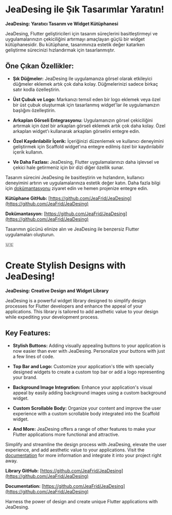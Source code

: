 # JeaDesing ile Şık Tasarımlar Yaratın!

**JeaDesing: Yaratıcı Tasarım ve Widget Kütüphanesi**

JeaDesing, Flutter geliştiricileri için tasarım süreçlerini basitleştirmeyi ve uygulamalarınızın çekiciliğini artırmayı amaçlayan güçlü bir widget kütüphanesidir. Bu kütüphane, tasarımınıza estetik değer katarken geliştirme sürecinizi hızlandırmak için tasarlanmıştır.

## Öne Çıkan Özellikler:

- **Şık Düğmeler:** JeaDesing ile uygulamanıza görsel olarak etkileyici düğmeler eklemek artık çok daha kolay. Düğmelerinizi sadece birkaç satır kodla özelleştirin.

- **Üst Çubuk ve Logo:** Markanızı temsil eden bir logo eklemek veya özel bir üst çubuk oluşturmak için tasarlanmış widget'lar ile uygulamanızın başlığını özelleştirin.

- **Arkaplan Görseli Entegrasyonu:** Uygulamanızın görsel çekiciliğini artırmak için özel bir arkaplan görseli eklemek artık çok daha kolay. Özel arkaplan widget'ı kullanarak arkaplan görselini entegre edin.

- **Özel Kaydırılabilir İçerik:** İçeriğinizi düzenlemek ve kullanıcı deneyimini geliştirmek için Scaffold widget'ına entegre edilmiş özel bir kaydırılabilir içerik kullanın.

- **Ve Daha Fazlası:** JeaDesing, Flutter uygulamalarınızı daha işlevsel ve çekici hale getirmeniz için bir dizi diğer özellik sunar.

Tasarım sürecini JeaDesing ile basitleştirin ve hızlandırın, kullanıcı deneyimini artırın ve uygulamalarınıza estetik değer katın. Daha fazla bilgi için [dokümantasyonu](https://github.com/JeaFrid/JeaDesing) ziyaret edin ve hemen projenize entegre edin.

**Kütüphane GitHub:** [https://github.com/JeaFrid/JeaDesing](https://github.com/JeaFrid/JeaDesing)

**Dokümantasyon:** [https://github.com/JeaFrid/JeaDesing](https://github.com/JeaFrid/JeaDesing)

Tasarımın gücünü elinize alın ve JeaDesing ile benzersiz Flutter uygulamaları oluşturun.

🇺🇸

# Create Stylish Designs with JeaDesing!

**JeaDesing: Creative Design and Widget Library**

JeaDesing is a powerful widget library designed to simplify design processes for Flutter developers and enhance the appeal of your applications. This library is tailored to add aesthetic value to your design while expediting your development process.

## Key Features:

- **Stylish Buttons:** Adding visually appealing buttons to your application is now easier than ever with JeaDesing. Personalize your buttons with just a few lines of code.

- **Top Bar and Logo:** Customize your application's title with specially designed widgets to create a custom top bar or add a logo representing your brand.

- **Background Image Integration:** Enhance your application's visual appeal by easily adding background images using a custom background widget.

- **Custom Scrollable Body:** Organize your content and improve the user experience with a custom scrollable body integrated into the Scaffold widget.

- **And More:** JeaDesing offers a range of other features to make your Flutter applications more functional and attractive.

Simplify and streamline the design process with JeaDesing, elevate the user experience, and add aesthetic value to your applications. Visit the [documentation](https://github.com/JeaFrid/JeaDesing) for more information and integrate it into your project right away.

**Library GitHub:** [https://github.com/JeaFrid/JeaDesing](https://github.com/JeaFrid/JeaDesing)

**Documentation:** [https://github.com/JeaFrid/JeaDesing](https://github.com/JeaFrid/JeaDesing)

Harness the power of design and create unique Flutter applications with JeaDesing.

